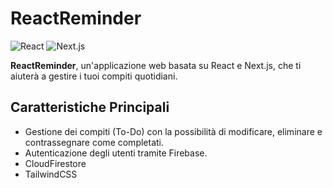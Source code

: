 # ReactReminder

![React](https://img.shields.io/badge/React-17.0.2-blue)
![Next.js](https://img.shields.io/badge/Next.js-11.1.0-brightgreen)

**ReactReminder**, un'applicazione web basata su React e Next.js, che ti aiuterà a gestire i tuoi compiti quotidiani. 

## Caratteristiche Principali

- Gestione dei compiti (To-Do) con la possibilità di modificare, eliminare e contrassegnare come completati.
- Autenticazione degli utenti tramite Firebase.
- CloudFirestore
- TailwindCSS
